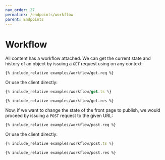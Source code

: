 ```yaml
---
nav_order: 27
permalink: /endpoints/workflow
parent: Endpoints
---
```


# Workflow

All content has a workflow attached. We can get the current state and history of an object by issuing a `GET` request using on any context:

```http
{% include_relative examples/workflow/get.req %}
```

Or use the client directly:

```ts
{% include_relative examples/workflow/get.ts %}
```

```http
{% include_relative examples/workflow/get.res %}
```

Now, if we want to change the state of the front page to publish, we would proceed by issuing a `POST` request to the given URL:

```http
{% include_relative examples/workflow/post.req %}
```

Or use the client directly:

```ts
{% include_relative examples/workflow/post.ts %}
```

```http
{% include_relative examples/workflow/post.res %}
```
